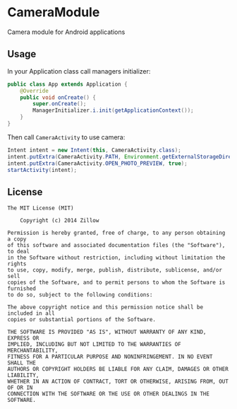 CameraModule
============
Camera module for Android applications

Usage
--------
In your Application class call managers initializer:

```java
public class App extends Application {
    @Override
    public void onCreate() {
        super.onCreate();
        ManagerInitializer.i.init(getApplicationContext());
    }
}
```

Then call `CameraActivity` to use camera:

```java
Intent intent = new Intent(this, CameraActivity.class);
intent.putExtra(CameraActivity.PATH, Environment.getExternalStorageDirectory().getPath());
intent.putExtra(CameraActivity.OPEN_PHOTO_PREVIEW, true);
startActivity(intent);
```


License
--------

	The MIT License (MIT)
	
		Copyright (c) 2014 Zillow
	
	Permission is hereby granted, free of charge, to any person obtaining a copy
	of this software and associated documentation files (the "Software"), to deal
	in the Software without restriction, including without limitation the rights
	to use, copy, modify, merge, publish, distribute, sublicense, and/or sell
	copies of the Software, and to permit persons to whom the Software is furnished
	to do so, subject to the following conditions:
	
	The above copyright notice and this permission notice shall be included in all
	copies or substantial portions of the Software.
	
	THE SOFTWARE IS PROVIDED "AS IS", WITHOUT WARRANTY OF ANY KIND, EXPRESS OR
	IMPLIED, INCLUDING BUT NOT LIMITED TO THE WARRANTIES OF MERCHANTABILITY,
	FITNESS FOR A PARTICULAR PURPOSE AND NONINFRINGEMENT. IN NO EVENT SHALL THE
	AUTHORS OR COPYRIGHT HOLDERS BE LIABLE FOR ANY CLAIM, DAMAGES OR OTHER LIABILITY,
	WHETHER IN AN ACTION OF CONTRACT, TORT OR OTHERWISE, ARISING FROM, OUT OF OR IN
	CONNECTION WITH THE SOFTWARE OR THE USE OR OTHER DEALINGS IN THE SOFTWARE.
